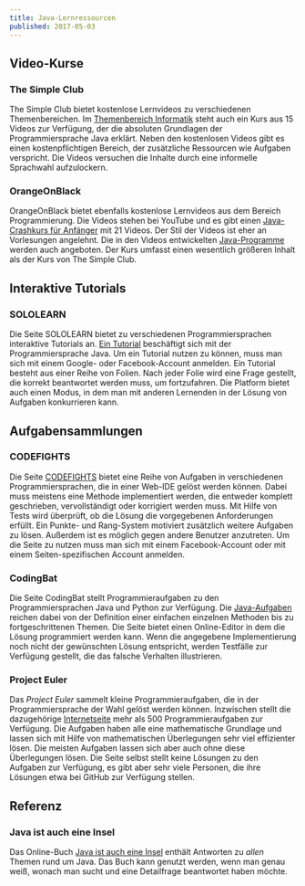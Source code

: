 ```yaml
---
title: Java-Lernressourcen
published: 2017-05-03
---
```



## Video-Kurse


### The Simple Club

The Simple Club bietet kostenlose Lernvideos zu verschiedenen Themenbereichen.
Im [Themenbereich
Informatik](https://www.thesimpleclub.de/kurse/1180_informatik) steht auch ein
Kurs aus 15 Videos zur Verfügung, der die absoluten Grundlagen der
Programmiersprache Java erklärt. Neben den kostenlosen Videos gibt es einen
kostenpflichtigen Bereich, der zusätzliche Ressourcen wie Aufgaben verspricht.
Die Videos versuchen die Inhalte durch eine informelle Sprachwahl aufzulockern.


### OrangeOnBlack

OrangeOnBlack bietet ebenfalls kostenlose Lernvideos aus dem Bereich
Programmierung. Die Videos stehen bei YouTube und es gibt einen [Java-Crashkurs
für Anfänger](https://www.youtube.com/watch?v=Ztc6_elMg60) mit 21 Videos. Der
Stil der Videos ist eher an Vorlesungen angelehnt. Die in den Videos
entwickelten [Java-Programme](http://orangeonblack.de/2014/java-crashkurs)
werden auch angeboten. Der Kurs umfasst einen wesentlich größeren Inhalt als der
Kurs von The Simple Club.


## Interaktive Tutorials

### SOLOLEARN

Die Seite SOLOLEARN bietet zu verschiedenen Programmiersprachen interaktive
Tutorials an. [Ein Tutorial](https://www.sololearn.com/Play/Java/) beschäftigt
sich mit der Programmiersprache Java. Um ein Tutorial nutzen zu können, muss man
sich mit einem Google- oder Facebook-Account anmelden. Ein Tutorial besteht aus
einer Reihe von Folien. Nach jeder Folie wird eine Frage gestellt, die korrekt
beantwortet werden muss, um fortzufahren. Die Platform bietet auch einen Modus,
in dem man mit anderen Lernenden in der Lösung von Aufgaben konkurrieren kann.


## Aufgabensammlungen

### CODEFIGHTS

Die Seite [CODEFIGHTS](https://codefights.com) bietet eine Reihe von Aufgaben in
verschiedenen Programmiersprachen, die in einer Web-IDE gelöst werden können.
Dabei muss meistens eine Methode implementiert werden, die entweder komplett
geschrieben, vervollständigt oder korrigiert werden muss. Mit Hilfe von Tests
wird überprüft, ob die Lösung die vorgegebenen Anforderungen erfüllt. Ein
Punkte- und Rang-System motiviert zusätzlich weitere Aufgaben zu lösen. Außerdem
ist es möglich gegen andere Benutzer anzutreten. Um die Seite zu nutzen muss man
sich mit einem Facebook-Account oder mit einem Seiten-spezifischen Account
anmelden.


### CodingBat

Die Seite CodingBat stellt Programmieraufgaben zu den Programmiersprachen Java
und Python zur Verfügung. Die [Java-Aufgaben](http://codingbat.com/java) reichen
dabei von der Definition einer einfachen einzelnen Methoden bis zu
fortgeschrittenen Themen. Die Seite bietet einen Online-Editor in dem die Lösung
programmiert werden kann. Wenn die angegebene Implementierung noch nicht der
gewünschten Lösung entspricht, werden Testfälle zur Verfügung gestellt, die das
falsche Verhalten illustrieren.


### Project Euler

Das _Project Euler_ sammelt kleine Programmieraufgaben, die in der
Programmiersprache der Wahl gelöst werden können. Inzwischen stellt die
dazugehörige [Internetseite](https://projecteuler.net/archives) mehr als 500
Programmieraufgaben zur Verfügung. Die Aufgaben haben alle eine mathematische
Grundlage und lassen sich mit Hilfe von mathematischen Überlegungen sehr viel
effizienter lösen. Die meisten Aufgaben lassen sich aber auch ohne diese
Überlegungen lösen. Die Seite selbst stellt keine Lösungen zu den Aufgaben zur
Verfügung, es gibt aber sehr viele Personen, die ihre Lösungen etwa bei GitHub
zur Verfügung stellen.


## Referenz

### Java ist auch eine Insel

Das Online-Buch [Java ist auch eine
Insel](http://openbook.rheinwerk-verlag.de/javainsel/) enthält Antworten zu
_allen_ Themen rund um Java. Das Buch kann genutzt werden, wenn man genau weiß,
wonach man sucht und eine Detailfrage beantwortet haben möchte.
